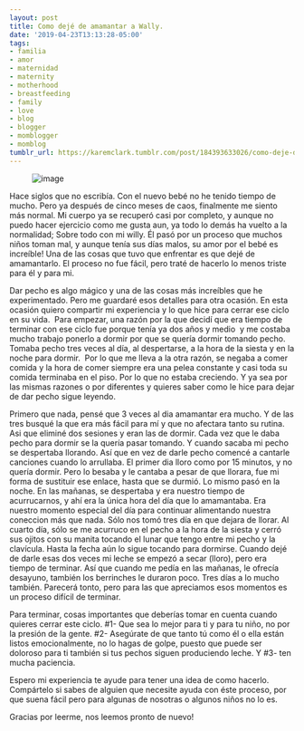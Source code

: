 ```yaml
---
layout: post
title: Como dejé de amamantar a Wally.
date: '2019-04-23T13:13:28-05:00'
tags:
- familia
- amor
- maternidad
- maternity
- motherhood
- breastfeeding
- family
- love
- blog
- blogger
- momblogger
- momblog
tumblr_url: https://karemclark.tumblr.com/post/184393633026/como-deje-de-amamantar-a-wally
---
```

<figure data-orig-width="5184" data-orig-height="3456" class="tmblr-full"><img src="https://64.media.tumblr.com/d2eaa05700f408a9266e7fe55e9ca0f9/tumblr_inline_pqfek5OokV1t4qra9_1280.jpg" alt="image" data-orig-width="5184" data-orig-height="3456"></figure>

Hace siglos que no escribía. Con el nuevo bebé no he tenido tiempo de mucho. Pero ya después de cinco meses de caos, finalmente me siento más normal. Mi cuerpo ya se recuperó casi por completo, y aunque no puedo hacer ejercicio como me gusta aun, ya todo lo demás ha vuelto a la normalidad; Sobre todo con mi willy. Él pasó por un proceso que muchos niños toman mal, y aunque tenía sus días malos, su amor por el bebé es increíble! Una de las cosas que tuvo que enfrentar es que dejé de amamantarlo. El proceso no fue fácil, pero traté de hacerlo lo menos triste para él y para mi.

Dar pecho es algo mágico y una de las cosas más increíbles que he experimentado. Pero me guardaré esos detalles para otra ocasión. En esta ocasión quiero compartir mi experiencia y lo que hice para cerrar ese ciclo en su vida. &nbsp;Para empezar, una razón por la que decidí que era tiempo de terminar con ese ciclo fue porque tenía ya dos años y medio &nbsp;y me costaba mucho trabajo ponerlo a dormir por que se quería dormir tomando pecho. Tomaba pecho tres veces al día, al despertarse, a la hora de la siesta y en la noche para dormir. &nbsp;Por lo que me lleva a la otra razón, se negaba a comer comida y la hora de comer siempre era una pelea constante y casi toda su comida terminaba en el piso. Por lo que no estaba creciendo. Y ya sea por las mismas razones o por diferentes y quieres saber como le hice para dejar de dar pecho sigue leyendo.

Primero que nada, pensé que 3 veces al dia amamantar era mucho. Y de las tres busqué la que era más fácil para mí y que no afectara tanto su rutina. Asi que eliminé dos sesiones y eran las de dormir. Cada vez que le daba pecho para dormir se la quería pasar tomando. Y cuando sacaba mi pecho se despertaba llorando. Así que en vez de darle pecho comencé a cantarle canciones cuando lo arrullaba. El primer dia lloro como por 15 minutos, y no quería dormir. Pero lo besaba y le cantaba a pesar de que llorara, fue mi forma de sustituir ese enlace, hasta que se durmió. Lo mismo pasó en la noche. En las mañanas, se despertaba y era nuestro tiempo de acurrucarnos, y ahí era la única hora del día que lo amamantaba. Era nuestro momento especial del día para continuar alimentando nuestra coneccion más que nada. Sólo nos tomó tres día en que dejara de llorar. Al cuarto día, sólo se me acurruco en el pecho a la hora de la siesta y cerró sus ojitos con su manita tocando el lunar que tengo entre mi pecho y la clavícula. Hasta la fecha aún lo sigue tocando para dormirse. Cuando dejé de darle esas dos veces mi leche se empezó a secar (lloro), pero era tiempo de terminar. Así que cuando me pedía en las mañanas, le ofrecía desayuno, también los berrinches le duraron poco. Tres días a lo mucho también. Parecerá tonto, pero para las que apreciamos esos momentos es un proceso difícil de terminar.

Para terminar, cosas importantes que deberías tomar en cuenta cuando quieres cerrar este ciclo. #1- Que sea lo mejor para ti y para tu niño, no por la presión de la gente. #2- Asegúrate de que tanto tú como él o ella están listos emocionalmente, no lo hagas de golpe, puesto que puede ser doloroso para ti también si tus pechos siguen produciendo leche. Y #3- ten mucha paciencia.

Espero mi experiencia te ayude para tener una idea de como hacerlo. Compártelo si sabes de alguien que necesite ayuda con éste proceso, por que suena fácil pero para algunas de nosotras o algunos niños no lo es.

Gracias por leerme, nos leemos pronto de nuevo!

